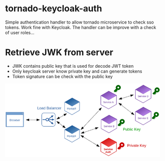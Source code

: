 # tornado-keycloak-auth

Simple authentication handler to allow tornado microservice to check sso tokens.
Work fine with Keycloak.
The handler can be improve with a check of user roles...


# Retrieve JWK from server
 - JWK contains public key that is used for decode JWT token
 - Only keycloak server know private key and can generate tokens
 - Token signature can be check with the public key


![Architecture schema](doc/architecture.png)


